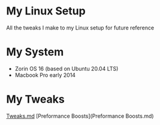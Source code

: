 # My Linux Setup
All the tweaks I make to my Linux setup for future reference

# My System 
- Zorin OS 16 (based on Ubuntu 20.04 LTS)
- Macbook Pro early 2014

# My Tweaks
[Tweaks.md](Tweaks.md)
[Preformance Boosts](Preformance Boosts.md)
